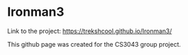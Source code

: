 # Ironman3

Link to the project: https://trekshcool.github.io/Ironman3/

This github page was created for the CS3043 group project.


